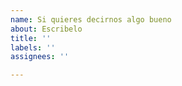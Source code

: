 ```yaml
---
name: Si quieres decirnos algo bueno
about: Escribelo
title: ''
labels: ''
assignees: ''

---
```



